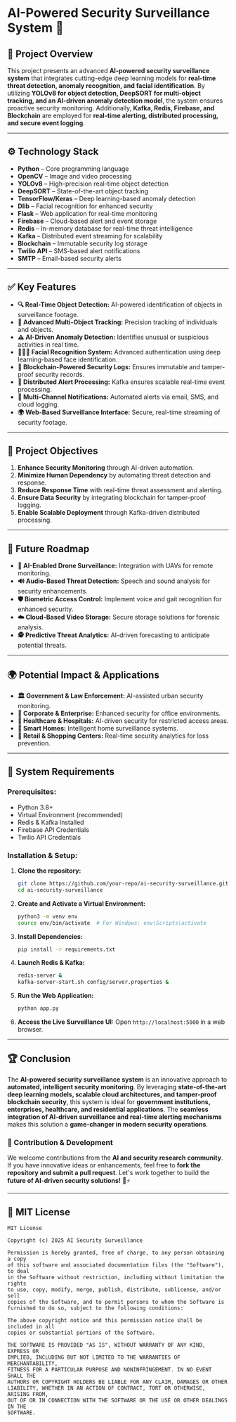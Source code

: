 # AI-Powered Security Surveillance System 🚀

## 📌 Project Overview

This project presents an advanced **AI-powered security surveillance system** that integrates cutting-edge deep learning models for **real-time threat detection, anomaly recognition, and facial identification**. By utilizing **YOLOv8 for object detection, DeepSORT for multi-object tracking, and an AI-driven anomaly detection model**, the system ensures proactive security monitoring. Additionally, **Kafka, Redis, Firebase, and Blockchain** are employed for **real-time alerting, distributed processing, and secure event logging**.

---

## ⚙️ Technology Stack

- **Python** – Core programming language
- **OpenCV** – Image and video processing
- **YOLOv8** – High-precision real-time object detection
- **DeepSORT** – State-of-the-art object tracking
- **TensorFlow/Keras** – Deep learning-based anomaly detection
- **Dlib** – Facial recognition for enhanced security
- **Flask** – Web application for real-time monitoring
- **Firebase** – Cloud-based alert and event storage
- **Redis** – In-memory database for real-time threat intelligence
- **Kafka** – Distributed event streaming for scalability
- **Blockchain** – Immutable security log storage
- **Twilio API** – SMS-based alert notifications
- **SMTP** – Email-based security alerts

---

## ✅ Key Features

- **🔍 Real-Time Object Detection:** AI-powered identification of objects in surveillance footage.
- **🚶 Advanced Multi-Object Tracking:** Precision tracking of individuals and objects.
- **⚠️ AI-Driven Anomaly Detection:** Identifies unusual or suspicious activities in real time.
- **🧑‍🤝‍🧑 Facial Recognition System:** Advanced authentication using deep learning-based face identification.
- **🛑 Blockchain-Powered Security Logs:** Ensures immutable and tamper-proof security records.
- **📡 Distributed Alert Processing:** Kafka ensures scalable real-time event processing.
- **📲 Multi-Channel Notifications:** Automated alerts via email, SMS, and cloud logging.
- **🌍 Web-Based Surveillance Interface:** Secure, real-time streaming of security footage.

---

## 🎯 Project Objectives

1. **Enhance Security Monitoring** through AI-driven automation.
2. **Minimize Human Dependency** by automating threat detection and response.
3. **Reduce Response Time** with real-time threat assessment and alerting.
4. **Ensure Data Security** by integrating blockchain for tamper-proof logging.
5. **Enable Scalable Deployment** through Kafka-driven distributed processing.

---

## 🔄 Future Roadmap

- **🚁 AI-Enabled Drone Surveillance:** Integration with UAVs for remote monitoring.
- **🔊 Audio-Based Threat Detection:** Speech and sound analysis for security enhancements.
- **🛡️ Biometric Access Control:** Implement voice and gait recognition for enhanced security.
- **☁️ Cloud-Based Video Storage:** Secure storage solutions for forensic analysis.
- **🕵️ Predictive Threat Analytics:** AI-driven forecasting to anticipate potential threats.

---

## 🌍 Potential Impact & Applications

- **🏛️ Government & Law Enforcement:** AI-assisted urban security monitoring.
- **🏢 Corporate & Enterprise:** Enhanced security for office environments.
- **🏥 Healthcare & Hospitals:** AI-driven security for restricted access areas.
- **🏡 Smart Homes:** Intelligent home surveillance systems.
- **🛒 Retail & Shopping Centers:** Real-time security analytics for loss prevention.

---

## 📌 System Requirements

### Prerequisites:

- Python 3.8+
- Virtual Environment (recommended)
- Redis & Kafka Installed
- Firebase API Credentials
- Twilio API Credentials

### Installation & Setup:

1. **Clone the repository:**
   ```bash
   git clone https://github.com/your-repo/ai-security-surveillance.git
   cd ai-security-surveillance
   ```
2. **Create and Activate a Virtual Environment:**
   ```bash
   python3 -m venv env
   source env/bin/activate  # For Windows: env\Scripts\activate
   ```
3. **Install Dependencies:**
   ```bash
   pip install -r requirements.txt
   ```
4. **Launch Redis & Kafka:**
   ```bash
   redis-server &
   kafka-server-start.sh config/server.properties &
   ```
5. **Run the Web Application:**
   ```bash
   python app.py
   ```
6. **Access the Live Surveillance UI:** Open `http://localhost:5000` in a web browser.

---

## 🏆 Conclusion

The **AI-powered security surveillance system** is an innovative approach to **automated, intelligent security monitoring**. By leveraging **state-of-the-art deep learning models, scalable cloud architectures, and tamper-proof blockchain security**, this system is ideal for **government institutions, enterprises, healthcare, and residential applications**. The **seamless integration of AI-driven surveillance and real-time alerting mechanisms** makes this solution a **game-changer in modern security operations**.

### 🚀 Contribution & Development

We welcome contributions from the **AI and security research community**. If you have innovative ideas or enhancements, feel free to **fork the repository and submit a pull request**. Let's work together to build the **future of AI-driven security solutions!** 🔐⚡

---

## 📜 MIT License

```
MIT License

Copyright (c) 2025 AI Security Surveillance

Permission is hereby granted, free of charge, to any person obtaining a copy
of this software and associated documentation files (the "Software"), to deal
in the Software without restriction, including without limitation the rights
to use, copy, modify, merge, publish, distribute, sublicense, and/or sell
copies of the Software, and to permit persons to whom the Software is
furnished to do so, subject to the following conditions:

The above copyright notice and this permission notice shall be included in all
copies or substantial portions of the Software.

THE SOFTWARE IS PROVIDED "AS IS", WITHOUT WARRANTY OF ANY KIND, EXPRESS OR
IMPLIED, INCLUDING BUT NOT LIMITED TO THE WARRANTIES OF MERCHANTABILITY,
FITNESS FOR A PARTICULAR PURPOSE AND NONINFRINGEMENT. IN NO EVENT SHALL THE
AUTHORS OR COPYRIGHT HOLDERS BE LIABLE FOR ANY CLAIM, DAMAGES OR OTHER
LIABILITY, WHETHER IN AN ACTION OF CONTRACT, TORT OR OTHERWISE, ARISING FROM,
OUT OF OR IN CONNECTION WITH THE SOFTWARE OR THE USE OR OTHER DEALINGS IN THE
SOFTWARE.
```


